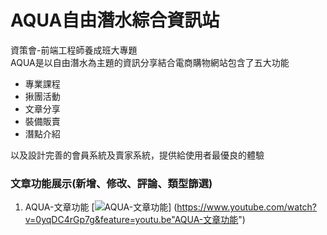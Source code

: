 AQUA自由潛水綜合資訊站
=============
資策會-前端工程師養成班大專題  
AQUA是以自由潛水為主題的資訊分享結合電商購物網站包含了五大功能
+ 專業課程
+ 揪團活動
+ 文章分享
+ 裝備販賣
+ 潛點介紹

以及設計完善的會員系統及賣家系統，提供給使用者最優良的體驗

### 文章功能展示(新增、修改、評論、類型篩選)
1. AQUA-文章功能 
[![AQUA-文章功能](https://i9.ytimg.com/vi/0yqDC4rGp7g/mqdefault.jpg?time=1586156226366&sqp=CMSkq_QF&rs=AOn4CLC-bIOZ0zgR1XC50_Saiuk-K2l_IA)]
(https://www.youtube.com/watch?v=0yqDC4rGp7g&feature=youtu.be"AQUA-文章功能") 

